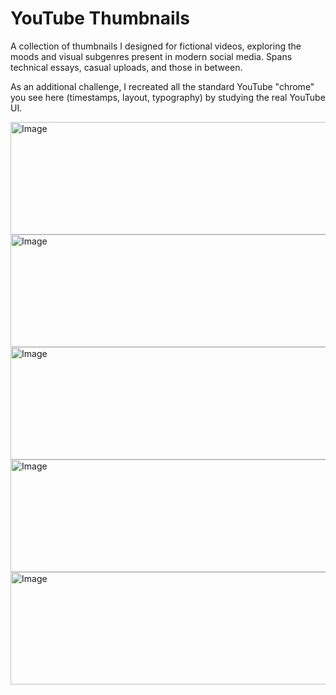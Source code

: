 # **YouTube Thumbnails**

A collection of thumbnails I designed for fictional videos, exploring the moods and visual subgenres present in modern social media. Spans technical essays, casual uploads, and those in between.

As an additional challenge, I recreated all the standard YouTube "chrome" you see here (timestamps, layout, typography) by studying the real YouTube UI.

<img width="570" height="180" alt="Image" src="https://github.com/user-attachments/assets/534b1bda-1876-4f73-a079-6267672d245b" />

<img width="570" height="180" alt="Image" src="https://github.com/user-attachments/assets/6c978bdf-97f5-4991-82de-99311ca624ad" />

<img width="570" height="180" alt="Image" src="https://github.com/user-attachments/assets/d4e81928-a8d4-4b40-a65e-3e155ce32b72" />

<img width="570" height="180" alt="Image" src="https://github.com/user-attachments/assets/5630c313-88cb-4788-81cc-b5f2a55949cf" />

<img width="570" height="180" alt="Image" src="https://github.com/user-attachments/assets/ca36daba-0899-44af-b89c-b44f7ff3c754" />
